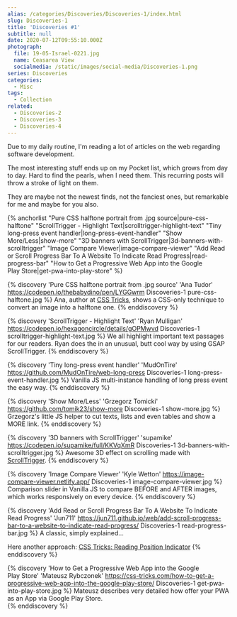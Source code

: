 ```yaml
---
alias: /categories/Discoveries/Discoveries-1/index.html
slug: Discoveries-1
title: 'Discoveries #1'
subtitle: null
date: 2020-07-12T09:55:10.000Z
photograph:
  file: 19-05-Israel-0221.jpg
  name: Ceasarea View
  socialmedia: /static/images/social-media/Discoveries-1.png
series: Discoveries
categories:
  - Misc
tags:
  - Collection
related:
  - Discoveries-2
  - Discoveries-3
  - Discoveries-4
---
```

Due to my daily routine, I'm reading a lot of articles on the web regarding software development. 

The most interesting stuff ends up on my Pocket list, which grows from day to day. Hard to find the pearls, when I need them. This recurring posts will throw a stroke of light on them.

They are maybe not the newest finds, not the fanciest ones, but remarkable for me and maybe for you also.

{% anchorlist 
  "Pure CSS halftone portrait from .jpg source|pure-css-halftone" 
  "ScrollTrigger - Highlight Text|scrolltrigger-highlight-text" 
  "Tiny long-press event handler|long-press-event-handler" 
  "Show More/Less|show-more" 
  "3D banners with ScrollTrigger|3d-banners-with-scrolltrigger" 
  "Image Compare Viewer|image-compare-viewer" 
  "Add Read or Scroll Progress Bar To A Website To Indicate Read Progress|read-progress-bar" 
  "How to Get a Progressive Web App into the Google Play Store|get-pwa-into-play-store" 
%}
<!-- more -->

{% discovery 'Pure CSS halftone portrait from .jpg source' 'Ana Tudor' https://codepen.io/thebabydino/pen/LYGGwrm Discoveries-1 pure-css-halftone.jpg %}
    Ana, author at [CSS Tricks](https://css-tricks.com/author/thebabydino/), shows a CSS-only technique to convert an image into a halftone one.
{% enddiscovery %}

{% discovery 'ScrollTrigger - Highlight Text' 'Ryan Mulligan' https://codepen.io/hexagoncircle/details/gOPMwvd Discoveries-1 scrolltrigger-highlight-text.jpg %}
  We all highlight important text passages for our readers. Ryan does the in an unusual, butt cool way by using GSAP ScrollTrigger.
{% enddiscovery %}

{% discovery 'Tiny long-press event handler' 'MudOnTire' https://github.com/MudOnTire/web-long-press Discoveries-1 long-press-event-handler.jpg %}
  Vanilla JS multi-instance handling of long press event the easy way.
{% enddiscovery %}

{% discovery 'Show More/Less' 'Grzegorz Tomicki' https://github.com/tomik23/show-more Discoveries-1 show-more.jpg %}
  Grzegorz's little JS helper to cut texts, lists and even tables and show a MORE link.
{% enddiscovery %}

{% discovery '3D banners with ScrollTrigger' 'supamike' https://codepen.io/supamike/full/KKVqXmR Discoveries-1 3d-banners-with-scrolltrigger.jpg %}
  Awesome 3D effect on scrolling made with [ScrollTrigger](https://greensock.com/scrolltrigger/).
{% enddiscovery %}

{% discovery 'Image Compare Viewer' 'Kyle Wetton' https://image-compare-viewer.netlify.app/ Discoveries-1 image-compare-viewer.jpg %}
  Comparison slider in Vanilla JS to compare BEFORE and AFTER images, which works responsively on every device.
{% enddiscovery %}

{% discovery 'Add Read or Scroll Progress Bar To A Website To Indicate Read Progress' 'Jun711' https://jun711.github.io/web/add-scroll-progress-bar-to-a-website-to-indicate-read-progress/ Discoveries-1 read-progress-bar.jpg %}
  A classic, simply explained...

  Here another approach: [CSS Tricks: Reading Position Indicator](https://css-tricks.com/reading-position-indicator/)
{% enddiscovery %}

{% discovery 'How to Get a Progressive Web App into the Google Play Store' 'Mateusz Rybczonek' https://css-tricks.com/how-to-get-a-progressive-web-app-into-the-google-play-store/ Discoveries-1 get-pwa-into-play-store.jpg %}
  Mateusz describes very detailed how offer your PWA as an App via Google Play Store.  
{% enddiscovery %}
